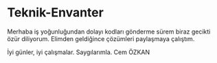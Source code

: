 # Teknik-Envanter

Merhaba iş yoğunluğundan dolayı kodları gönderme sürem biraz gecikti özür diliyorum. Elimden geldiğince çözümleri paylaşmaya çalıştım.

İyi günler, iyi çalışmalar.
Saygılarımla.
Cem ÖZKAN
